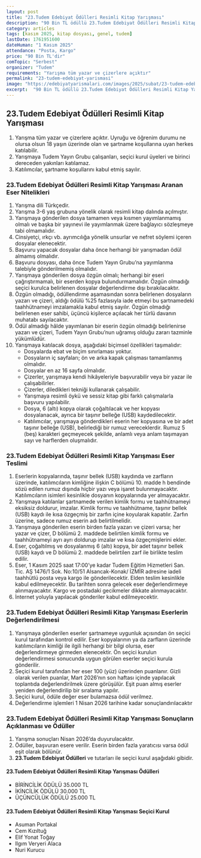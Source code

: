 ```yaml
---
layout: post
title: "23.Tudem Edebiyat Ödülleri Resimli Kitap Yarışması"
description: "90 Bin TL ödüllü 23.Tudem Edebiyat Ödülleri Resimli Kitap Yarışması başvuruları başladı"
category: articles
tags: [kasım 2025, kitap dosyası, genel, tudem]
lastDate: 1761951600
dateHuman: "1 Kasım 2025"
attendance: "Posta, Kargo"
price: "90 Bin TL'dir"
comTopic: "Serbest"
organizer: "Tudem"
requirements: "Yarışma tüm yazar ve çizerlere açıktır"
permalink: "23-tudem-edebiyat-yarismasi"
image: "https://edebiyatyarismalari.com/images/2025/subat/23-tudem-edebiyat-odulleri-resimli-kitap-yarismasi.jpg"
excerpt:  "90 Bin TL ödüllü 23.Tudem Edebiyat Ödülleri Resimli Kitap Yarışması başvuruları başladı"
---
```


## 23.Tudem Edebiyat Ödülleri Resimli Kitap Yarışması

1. Yarışma tüm yazar ve çizerlere açıktır. Uyruğu ve öğrenim durumu ne olursa olsun 18 yaşın üzerinde olan ve şartname koşullarına uyan herkes katılabilir.
2. Yarışmaya Tudem Yayın Grubu çalışanları, seçici kurul üyeleri ve birinci dereceden yakınları katılamaz.
3. Katılımcılar, şartname koşullarını kabul etmiş sayılır.

### 23.Tudem Edebiyat Ödülleri Resimli Kitap Yarışması Aranan Eser Nitelikleri
1. Yarışma dili Türkçedir.
2. Yarışma 3-6 yaş grubuna yönelik olarak resimli kitap dalında açılmıştır.
3. Yarışmaya gönderilen dosya tamamen veya kısmen yayımlanmamış olmalı ve başka bir yayınevi ile yayımlanmak üzere bağlayıcı sözleşmeye tabi olmamalıdır.
4. Cinsiyetçi, ırkçı vb. ayrımcılığa yönelik unsurlar ve nefret söylemi içeren dosyalar elenecektir.
5. Başvuru yapacak dosyalar daha önce herhangi bir yarışmadan ödül almamış olmalıdır.
6. Başvuru dosyası, daha önce Tudem Yayın Grubu’na yayımlanma talebiyle gönderilmemiş olmalıdır.
7. Yarışmaya gönderilen dosya özgün olmalı; herhangi bir eseri çağrıştırmamalı, bir eserden kopya bulundurmamalıdır. Özgün olmadığı seçici kurulca belirlenen dosyalar değerlendirme dışı bırakılacaktır.
8. Özgün olmadığı, ödüllendirme aşamasından sonra belirlenen dosyaların yazarı ve çizeri, aldığı ödülü %25 fazlasıyla iade etmeyi bu şartnamedeki taahhütnameyi imzalamakla kabul etmiş sayılır. Özgün olmadığı belirlenen eser sahibi, üçüncü kişilerce açılacak her türlü davanın muhatabı sayılacaktır.
9. Ödül almadığı hâlde yayımlanan bir eserin özgün olmadığı belirlenirse yazarı ve çizeri, Tudem Yayın Grubu’nun uğramış olduğu zararı tazminle yükümlüdür.
10. Yarışmaya katılacak dosya, aşağıdaki biçimsel özellikleri taşımalıdır:
    - Dosyalarda ebat ve biçim sınırlaması yoktur.
    - Dosyaların iç sayfaları; ön ve arka kapak çalışması tamamlanmış olmalıdır.
    - Dosyalar en az 16 sayfa olmalıdır.
    - Çizerler, yarışmaya kendi hikâyeleriyle başvurabilir veya bir yazar ile çalışabilirler.
    - Çizerler, diledikleri tekniği kullanarak çalışabilir.
    - Yarışmaya resimli öykü ve sessiz kitap gibi farklı çalışmalarla başvuru yapılabilir.
    - Dosya, 6 (altı) kopya olarak çoğaltılacak ve her kopyası dosyalanacak, ayrıca bir taşınır belleğe (USB) kaydedilecektir.
    - Katılımcılar, yarışmaya gönderdikleri eserin her kopyasına ve bir adet taşınır belleğe (USB), belirlediği bir rumuz vereceklerdir. Rumuz 5 (beş) karakteri geçmeyecek şekilde, anlamlı veya anlam taşımayan sayı ve harflerden oluşmalıdır.

### 23.Tudem Edebiyat Ödülleri Resimli Kitap Yarışması Eser Teslimi
1. Eserlerin kopyalarında, taşınır bellek (USB) kaydında ve zarfların üzerinde, katılımcıların kimliğine ilişkin C bölümü 10. madde h bendinde sözü edilen rumuz dışında hiçbir yazı veya işaret bulunmayacaktır. Katılımcıların isimleri kesinlikle dosyanın kopyalarında yer almayacaktır.
2. Yarışmaya katılanlar şartnamede verilen kimlik formu ve taahhütnameyi eksiksiz doldurur, imzalar. Kimlik formu ve taahhütname, taşınır bellek (USB) kaydı ile kısa özgeçmiş bir zarfın içine koyularak kapatılır. Zarfın üzerine, sadece rumuz eserin adı belirtilmelidir.
3. Yarışmaya gönderilen eserin birden fazla yazarı ve çizeri varsa; her yazar ve çizer, D bölümü 2. maddede belirtilen kimlik formu ve taahhütnameyi ayrı ayrı doldurup imzalar ve kısa özgeçmişlerini ekler.
4. Eser, çoğaltılmış ve dosyalanmış 6 (altı) kopya, bir adet taşınır bellek (USB) kaydı ve D bölümü 2. maddede belirtilen zarf ile birlikte teslim edilir.
5. Eser, 1 Kasım 2025 saat 17:00’ye kadar Tudem Eğitim Hizmetleri San. Tic. AŞ 1476/1 Sok. No:10/51 Alsancak-Konak/ İZMİR adresine iadeli taahhütlü posta veya kargo ile gönderilecektir. Elden teslim kesinlikle kabul edilmeyecektir. Bu tarihten sonra gelecek eser değerlendirmeye alınmayacaktır. Kargo ve postadaki gecikmeler dikkate alınmayacaktır.
6. İnternet yoluyla yapılacak gönderiler kabul edilmeyecektir.

### 23.Tudem Edebiyat Ödülleri Resimli Kitap Yarışması Eserlerin Değerlendirilmesi

1. Yarışmaya gönderilen eserler şartnameye uygunluk açısından ön seçici kurul tarafından kontrol edilir. Eser kopyalarının ya da zarfların üzerinde katılımcıların kimliği ile ilgili herhangi bir bilgi olursa, eser değerlendirmeye girmeden elenecektir. Ön seçici kurulun değerlendirmesi sonucunda uygun görülen eserler seçici kurula gönderilir.
2. Seçici kurul tarafından her eser 100 (yüz) üzerinden puanlanır. Gizli olarak verilen puanlar, Mart 2026’nın son haftası içinde yapılacak toplantıda değerlendirilmek üzere görüşülür. Eşit puan almış eserler yeniden değerlendirilip bir sıralama yapılır.
3. Seçici kurul, ödüle değer eser bulamazsa ödül verilmez.
4. Değerlendirme işlemleri 1 Nisan 2026 tarihine kadar sonuçlandırılacaktır

### 23.Tudem Edebiyat Ödülleri Resimli Kitap Yarışması Sonuçların Açıklanması ve Ödüller

1. Yarışma sonuçları Nisan 2026’da duyurulacaktır.
2. Ödüller, başvuran esere verilir. Eserin birden fazla yaratıcısı varsa ödül eşit olarak bölünür.
3. **23.Tudem Edebiyat Ödülleri** ve tutarları ile seçici kurul aşağıdaki gibidir.
 
#### 23.Tudem Edebiyat Ödülleri Resimli Kitap Yarışması Ödülleri

- BİRİNCİLİK ÖDÜLÜ 35.000 TL
- İKİNCİLİK ÖDÜLÜ 30.000 TL
- ÜÇÜNCÜLÜK ÖDÜLÜ 25.000 TL

#### 23.Tudem Edebiyat Ödülleri Resimli Kitap Yarışması Seçici Kurul

- Asuman Portakal
- Cem Kızıltuğ
- Elif Yonat Toğay
- Ilgım Veryeri Alaca
- Nuri Kurucu